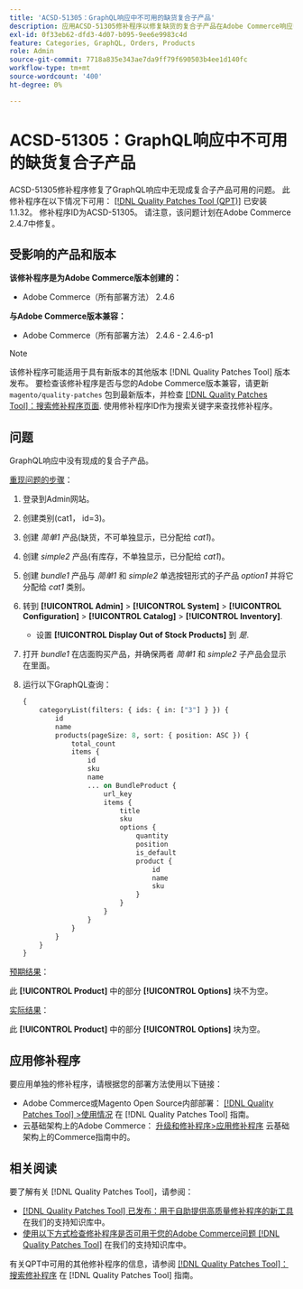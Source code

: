 ```yaml
---
title: 'ACSD-51305：GraphQL响应中不可用的缺货复合子产品'
description: 应用ACSD-51305修补程序以修复缺货的复合子产品在Adobe Commerce响应中不可用的GraphQL问题。
exl-id: 0f33eb62-dfd3-4d07-b095-9ee6e9983c4d
feature: Categories, GraphQL, Orders, Products
role: Admin
source-git-commit: 7718a835e343ae7da9ff79f690503b4ee1d140fc
workflow-type: tm+mt
source-wordcount: '400'
ht-degree: 0%

---
```


# ACSD-51305：GraphQL响应中不可用的缺货复合子产品

ACSD-51305修补程序修复了GraphQL响应中无现成复合子产品可用的问题。 此修补程序在以下情况下可用： [[!DNL Quality Patches Tool (QPT)]](/help/announcements/adobe-commerce-announcements/magento-quality-patches-released-new-tool-to-self-serve-quality-patches.md) 已安装1.1.32。 修补程序ID为ACSD-51305。 请注意，该问题计划在Adobe Commerce 2.4.7中修复。

## 受影响的产品和版本

**该修补程序是为Adobe Commerce版本创建的：**

* Adobe Commerce（所有部署方法） 2.4.6

**与Adobe Commerce版本兼容：**

* Adobe Commerce（所有部署方法） 2.4.6 - 2.4.6-p1

>[!NOTE]
>
>该修补程序可能适用于具有新版本的其他版本 [!DNL Quality Patches Tool] 版本发布。 要检查该修补程序是否与您的Adobe Commerce版本兼容，请更新 `magento/quality-patches` 包到最新版本，并检查 [[!DNL Quality Patches Tool]：搜索修补程序页面](https://experienceleague.adobe.com/tools/commerce-quality-patches/index.html). 使用修补程序ID作为搜索关键字来查找修补程序。

## 问题

GraphQL响应中没有现成的复合子产品。

<u>重现问题的步骤</u>：

1. 登录到Admin网站。
1. 创建类别(cat1， id=3)。
1. 创建 *简单1* 产品(缺货，不可单独显示，已分配给 *cat1*)。
1. 创建 *simple2* 产品(有库存，不单独显示，已分配给 *cat1*)。
1. 创建 *bundle1* 产品与 *简单1* 和 *simple2* 单选按钮形式的子产品 *option1* 并将它分配给 *cat1* 类别。
1. 转到 **[!UICONTROL Admin]** > **[!UICONTROL System]** > **[!UICONTROL Configuration]** > **[!UICONTROL Catalog]** > **[!UICONTROL Inventory]**.

   * 设置 **[!UICONTROL Display Out of Stock Products]** 到 *是*.

1. 打开 *bundle1* 在店面购买产品，并确保两者 *简单1* 和 *simple2* 子产品会显示在里面。
1. 运行以下GraphQL查询：

   ```GraphQL
   {
       categoryList(filters: { ids: { in: ["3"] } }) {
           id
           name
           products(pageSize: 8, sort: { position: ASC }) {
               total_count
               items {
                   id
                   sku
                   name
                   ... on BundleProduct {
                       url_key
                       items {
                           title
                           sku
                           options {
                               quantity
                               position
                               is_default
                               product {
                                   id
                                   name
                                   sku
                               }
                           }
                       }
                   }
               }
           }
       }
   }
   ```

<u>预期结果</u>：

此 **[!UICONTROL Product]** 中的部分 **[!UICONTROL Options]** 块不为空。

<u>实际结果</u>：

此 **[!UICONTROL Product]** 中的部分 **[!UICONTROL Options]** 块为空。

## 应用修补程序

要应用单独的修补程序，请根据您的部署方法使用以下链接：

* Adobe Commerce或Magento Open Source内部部署： [[!DNL Quality Patches Tool] >使用情况](https://experienceleague.adobe.com/docs/commerce-operations/tools/quality-patches-tool/usage.html) 在 [!DNL Quality Patches Tool] 指南。
* 云基础架构上的Adobe Commerce： [升级和修补程序>应用修补程序](https://experienceleague.adobe.com/docs/commerce-cloud-service/user-guide/develop/upgrade/apply-patches.html) 云基础架构上的Commerce指南中的。

## 相关阅读

要了解有关 [!DNL Quality Patches Tool]，请参阅：

* [[!DNL Quality Patches Tool] 已发布：用于自助提供高质量修补程序的新工具](/help/announcements/adobe-commerce-announcements/magento-quality-patches-released-new-tool-to-self-serve-quality-patches.md) 在我们的支持知识库中。
* [使用以下方式检查修补程序是否可用于您的Adobe Commerce问题 [!DNL Quality Patches Tool]](/help/support-tools/patches-available-in-qpt-tool/check-patch-for-magento-issue-with-magento-quality-patches.md) 在我们的支持知识库中。

有关QPT中可用的其他修补程序的信息，请参阅 [[!DNL Quality Patches Tool]：搜索修补程序](https://experienceleague.adobe.com/tools/commerce-quality-patches/index.html) 在 [!DNL Quality Patches Tool] 指南。
